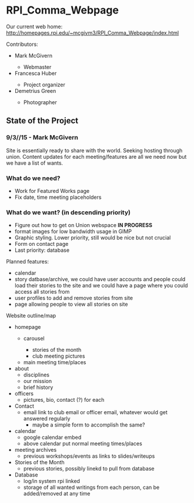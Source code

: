 # RPI_Comma_Webpage

Our current web home: http://homepages.rpi.edu/~mcgivm3/RPI_Comma_Webpage/index.html

Contributors:
<ul>
<li>Mark McGivern</li>
<ul><li>Webmaster</li></ul>
<li>Francesca Huber</li>
<ul><li>Project organizer</li></ul>
<li>Demetrius Green</li>
<ul><li>Photographer</li></ul>
</ul>

<h2> State of the Project </h2>
<h3> 9/3//15 - Mark McGivern</h3>
Site is essentially ready to share with the world. Seeking hosting through union. 
Content updates for each meeting/features are all we need now but we have a list of wants.
<h3> What do we need? </h3>
<ul>
<li>Work for Featured Works page</li>
<li>Fix date, time meeting placeholders</li>
</ul>
<h3> What do we want? (in descending priority)</h3>
<ul>
<li>Figure out how to get on Union webspace <strong>IN PROGRESS</strong></li>
<li>format images for low bandwidth usage in GIMP</li>
<li>Graphic styling. Lower priority, still would be nice but not crucial</li>
<li>Form on contact page</li>
<li>Last priority: database</li>
</ul>

Planned features: <ul>
  <li>calendar</li>
  <li>story datbase/archive, we could have user accounts and people could load their stories to the site and we could have a page where you could access all stories from</li>
  <li>user profiles to add and remove stories from site</li>
  <li>page allowing people to view all stories on site</li>
</ul>

Website outline/map
<ul>
<li>homepage </li>
<ul><li>carousel </li>
<ul><li>stories of the month </li>
<li>club meeting pictures</ul>
<li>main meeting time/places</ul>
<li>about
<ul><li>disciplines
<li>our mission
<li>brief history</ul>
<li>officers
<ul><li>pictures, bio, contact (?) for each</ul>
<li>Contact
<ul><li>email link to club email or officer email, whatever would get answered regularly
<ul><li>maybe a simple form to accomplish the same?</ul></ul>
<li>calendar
<ul><li>google calendar embed
<li>above calendar put normal meeting times/places</ul>
<li>meeting archives
<ul><li>previous workshops/events as links to slides/writeups</ul>
<li>Stories of the Month
<ul><li>previous stories, possibly linekd to pull from database</ul>
<li>Database
<ul><li>log/in system  rpi linked
<li>storage of all wanted writings from each person, can be added/removed at any time</ul>
</ul>
	 

